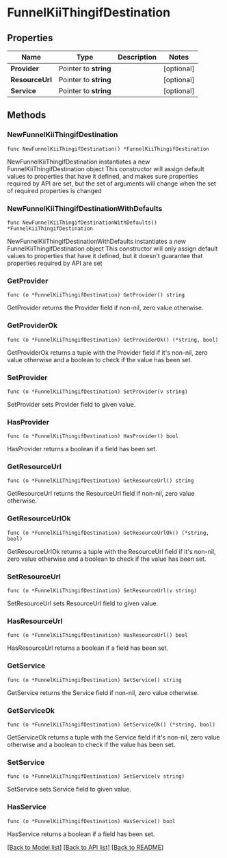 # FunnelKiiThingifDestination

## Properties

Name | Type | Description | Notes
------------ | ------------- | ------------- | -------------
**Provider** | Pointer to **string** |  | [optional] 
**ResourceUrl** | Pointer to **string** |  | [optional] 
**Service** | Pointer to **string** |  | [optional] 

## Methods

### NewFunnelKiiThingifDestination

`func NewFunnelKiiThingifDestination() *FunnelKiiThingifDestination`

NewFunnelKiiThingifDestination instantiates a new FunnelKiiThingifDestination object
This constructor will assign default values to properties that have it defined,
and makes sure properties required by API are set, but the set of arguments
will change when the set of required properties is changed

### NewFunnelKiiThingifDestinationWithDefaults

`func NewFunnelKiiThingifDestinationWithDefaults() *FunnelKiiThingifDestination`

NewFunnelKiiThingifDestinationWithDefaults instantiates a new FunnelKiiThingifDestination object
This constructor will only assign default values to properties that have it defined,
but it doesn't guarantee that properties required by API are set

### GetProvider

`func (o *FunnelKiiThingifDestination) GetProvider() string`

GetProvider returns the Provider field if non-nil, zero value otherwise.

### GetProviderOk

`func (o *FunnelKiiThingifDestination) GetProviderOk() (*string, bool)`

GetProviderOk returns a tuple with the Provider field if it's non-nil, zero value otherwise
and a boolean to check if the value has been set.

### SetProvider

`func (o *FunnelKiiThingifDestination) SetProvider(v string)`

SetProvider sets Provider field to given value.

### HasProvider

`func (o *FunnelKiiThingifDestination) HasProvider() bool`

HasProvider returns a boolean if a field has been set.

### GetResourceUrl

`func (o *FunnelKiiThingifDestination) GetResourceUrl() string`

GetResourceUrl returns the ResourceUrl field if non-nil, zero value otherwise.

### GetResourceUrlOk

`func (o *FunnelKiiThingifDestination) GetResourceUrlOk() (*string, bool)`

GetResourceUrlOk returns a tuple with the ResourceUrl field if it's non-nil, zero value otherwise
and a boolean to check if the value has been set.

### SetResourceUrl

`func (o *FunnelKiiThingifDestination) SetResourceUrl(v string)`

SetResourceUrl sets ResourceUrl field to given value.

### HasResourceUrl

`func (o *FunnelKiiThingifDestination) HasResourceUrl() bool`

HasResourceUrl returns a boolean if a field has been set.

### GetService

`func (o *FunnelKiiThingifDestination) GetService() string`

GetService returns the Service field if non-nil, zero value otherwise.

### GetServiceOk

`func (o *FunnelKiiThingifDestination) GetServiceOk() (*string, bool)`

GetServiceOk returns a tuple with the Service field if it's non-nil, zero value otherwise
and a boolean to check if the value has been set.

### SetService

`func (o *FunnelKiiThingifDestination) SetService(v string)`

SetService sets Service field to given value.

### HasService

`func (o *FunnelKiiThingifDestination) HasService() bool`

HasService returns a boolean if a field has been set.


[[Back to Model list]](../README.md#documentation-for-models) [[Back to API list]](../README.md#documentation-for-api-endpoints) [[Back to README]](../README.md)


